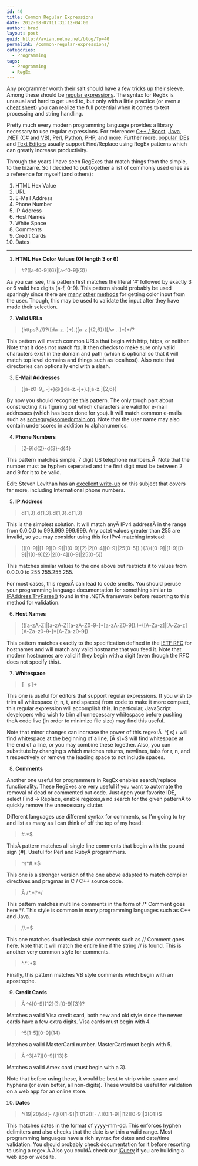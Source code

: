 ```yaml
---
id: 40
title: Common Regular Expressions
date: 2012-08-07T11:31:12-04:00
author: brad
layout: post
guid: http://avian.netne.net/blog/?p=40
permalink: /common-regular-expressions/
categories:
  - Programming
tags:
  - Programming
  - RegEx
---
```

Any programmer worth their salt should have a few tricks up their sleeve. Among these should be [regular expressions](http://en.wikipedia.org/wiki/Regular_expression). The syntax for RegEx is unusual and hard to get used to, but only with a little practice (or even a [cheat sheet](http://www.cheatography.com/davechild/cheat-sheets/regular-expressions/)) you can realize the full potential when it comes to text processing and string handling.

<!--more-->

Pretty much every modern programming language provides a library necessary to use regular expressions. For reference: [C++ / Boost](http://www.boost.org/doc/libs/1_50_0/libs/regex/doc/html/index.html), [Java](http://docs.oracle.com/javase/6/docs/api/java/util/regex/package-summary.html), [.NET (C# and VB)](http://msdn.microsoft.com/en-us/library/system.text.regularexpressions.regex.aspx), [Perl](http://perldoc.perl.org/perlre.html#Regular-Expressions), [Python](http://docs.python.org/library/re.html), [PHP](http://php.net/manual/en/function.preg-match.php), and [more](http://en.wikipedia.org/wiki/Comparison_of_regular_expression_engines). Further more, [popular IDEs](http://www.microsoft.com/visualstudio/en-us) and [Text Editors](http://www.textpad.com/) usually support Find/Replace using RegEx patterns which can greatly increase productivity.

Through the years I have seen RegExes that match things from the simple, to the bizarre. So I decided to put together a list of commonly used ones as a reference for myself (and others):

  1. HTML Hex Value
  2. URL
  3. E-Mail Address
  4. Phone Number
  5. IP Address
  6. Host Names
  7. White Space
  8. Comments
  9. Credit Cards
 10. Dates

* * *

1. **HTML Hex Color Values (Of length 3 or 6)**

> #?([a-f0-9]{6}|[a-f0-9]{3})

As you can see, this pattern first matches the literal ‘#’ followed by exactly 3 or 6 valid hex digits (a-f, 0-9). This pattern should probably be used sparingly since there are [many](http://acko.net/blog/farbtastic-jquery-color-picker-plug-in/) [other](http://msdn.microsoft.com/en-us/library/system.windows.forms.colordialog.aspx) [methods](http://jscolor.com/) for getting color input from the user. Though, this may be used to validate the input after they have made their selection.

2. **Valid URLs**

> (https?://)?([da-z.-]+).([a-z.]{2,6})([/w .-]\*)\*/?

This pattern will match common URLs that begin with http, https, or neither. Note that it does not match ftp. It then checks to make sure only valid characters exist in the domain and path (which is optional so that it will match top level domains and things such as localhost). Also note that directories can optionally end with a slash.

3. **E-Mail Addresses**

> ([a-z0-9_.-]+)@([da-z.-]+).([a-z.]{2,6})

By now you should recognize this pattern. The only tough part about constructing it is figuring out which characters are valid for e-mail addresses (which has been done for you). It will match common e-mails such as someguy@somedomain.org. Note that the user name may also contain underscores in addition to alphanumerics.

4. **Phone Numbers**

> [2-9]d{2}-d{3}-d{4}

This pattern matches simple, 7 digit US telephone numbers.Â  Note that the number must be hyphen seperated and the first digit must be between 2 and 9 for it to be valid.

Edit: Steven Levithan has an [excellent write-up](http://blog.stevenlevithan.com/archives/validate-phone-number) on this subject that covers far more, including International phone numbers.

5. **IP Address**

> d{1,3}.d{1,3}.d{1,3}.d{1,3}

This is the simplest solution. It will match anyÂ IPv4 addressÂ in the range from 0.0.0.0 to 999.999.999.999. Any octet values greater than 255 are invalid, so you may consider using this for IPv4 matching instead:

> ((\[0-9]|[1-9\]\[0-9\]|1\[0-9]{2}|2[0-4\]\[0-9\]|25\[0-5]).){3}([0-9]|[1-9\]\[0-9\]|1\[0-9]{2}|2[0-4\]\[0-9\]|25[0-5])

This matches similar values to the one above but restricts it to values from 0.0.0.0 to 255.255.255.255.

For most cases, this regexÂ can lead to code smells. You should peruse your programming language documentation for something similar to [IPAddress.TryParse()](http://msdn.microsoft.com/en-us/library/system.net.ipaddress.tryparse) found in the .NETÂ framework before resorting to this method for validation.

6. **Host Names**

> ((\[a-zA-Z]|[a-zA-Z\]\[a-zA-Z0-9-\]\*\[a-zA-Z0-9]).)\*([A-Za-z]|[A-Za-z\]\[A-Za-z0-9-\]*[A-Za-z0-9])

This pattern matches exactly to the specification defined in the [IETF RFC](http://tools.ietf.org/html/rfc952) for hostnames and will match any valid hostname that you feed it. Note that modern hostnames are valid if they begin with a digit (even though the RFC does not specify this).

7. **Whitespace**

> <tt>[ s]+</tt>

This one is useful for editors that support regular expressions. If you wish to trim all whitespace (r, n, t, and spaces) from code to make it more compact, this regular expression will accomplish this. In particular, JavaScript developers who wish to trim all unnecessary whitespace before pushing theÂ code live (in order to minimize file size) may find this useful.

Note that minor changes can increase the power of this regex:Â  ^[ s]+ will find whitespace at the beginning of a line, [Â s]+$ will find whitespace at the end of a line, or you may combine these together. Also, you can substitute by changing s which matches returns, newlines, tabs for r, n, and t respectively or remove the leading space to not include spaces.

8. **Comments**

Another one useful for programmers in RegEx enables search/replace functionality. These RegExes are very useful if you want to automate the removal of dead or commented out code. Just open your favorite IDE, select Find -> Replace, enable regexes,a nd search for the given patternÂ to quickly remove the unnecessary clutter.

Different languages use different syntax for comments, so I’m going to try and list as many as I can think of off the top of my head:

> #.*$

ThisÂ pattern matches all single line comments that begin with the pound sign (#). Useful for Perl and RubyÂ programmers.

> ^s\*#.\*$

This one is a stronger version of the one above adapted to match compiler directives and pragmas in C / C++ source code.

> Â /\*.\*?*/

This pattern matches multiline comments in the form of /\* Comment goes here \*/. This style is common in many programming languages such as C++ and Java.

> //.*$

This one matches doubleslash style comments such as // Comment goes here. Note that it will match the entire line if the string // is found. This is another very common style for comments.

> ^.\*’.\*$

Finally, this pattern matches VB style comments which begin with an apostrophe.

9. **Credit Cards**

> Â ^4[0-9]{12}(?:[0-9]{3})?

Matches a valid Visa credit card, both new and old style since the newer cards have a few extra digits. Visa cards must begin with 4.

> ^5\[1-5\]\[0-9\]{14}

Matches a valid MasterCard number. MasterCard must begin with 5.

> Â ^3\[47\]\[0-9\]{13}$

Matches a valid Amex card (must begin with a 3).

Note that before using these, it would be best to strip white-space and hyphens (or even better, all non-digits). These would be useful for validation on a web app for an online store.

10. **Dates**

> ^(19|20)dd\[- /.\](0\[1-9]|1\[012])[- /.\](0[1-9]|[12\]\[0-9\]|3[01])$

This matches dates in the format of yyyy-mm-dd. This enforces hyphen delimiters and also checks that the date is within a valid range. Most programming languages have a rich syntax for dates and date/time validation. You should probably check documentation for it before resorting to using a regex.Â Also you couldÂ check our [jQuery](http://jqueryui.com/demos/datepicker/) if you are building a web app or website.